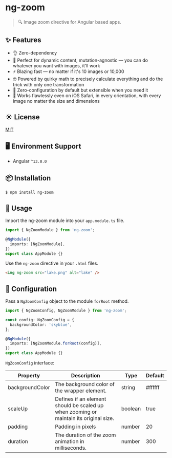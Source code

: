 # ng-zoom

> 🔍️ Image zoom directive for Angular based apps.

## ✨ Features

- 👌 Zero-dependency
- 🧬 Perfect for dynamic content, mutation-agnostic — you can do whatever you want with images, it'll work
- ⚡️ Blazing fast — no matter if it's 10 images or 10,000
- 🤓 Powered by quirky math to precisely calculate everything and do the trick with only one transformation
- 🍦 Zero-configuration by default but extensible when you need it
- 🗿 Works flawlessly even on iOS Safari, in every orientation, with every image no matter the size and dimensions

## ☀️ License

[MIT](./LICENSE)

## 🖥 Environment Support

- Angular `^13.0.0`

## 📦 Installation

```
$ npm install ng-zoom
```

## 🔨 Usage

Import the ng-zoom module into your `app.module.ts` file.

```TypeScript
import { NgZoomModule } from 'ng-zoom';

@NgModule({
  imports: [NgZoomModule],
})
export class AppModule {}
```

Use the `ng-zoom` directive in your `.html` files.

```HTML
<img ng-zoom src="lake.png" alt="lake" />
```

## 🧰 Configuration

Pass a `NgZoomConfig` object to the module `forRoot` method.

```TypeScript
import { NgZoomConfig, NgZoomModule } from 'ng-zoom';

const config: NgZoomConfig = {
  backgroundColor: 'skyblue',
};

@NgModule({
  imports: [NgZoomModule.forRoot(config)],
})
export class AppModule {}
```

`NgZoomConfig` interface:

| Property        | Description                                                                           | Type    | Default |
| --------------- | ------------------------------------------------------------------------------------- | ------- | ------- |
| backgroundColor | The background color of the wrapper element.                                          | string  | #ffffff |
| scaleUp         | Defines if an element should be scaled up when zooming or maintain its original size. | boolean | true    |
| padding         | Padding in pixels                                                                     | number  | 20      |
| duration        | The duration of the zoom animation in milliseconds.                                   | number  | 300     |
